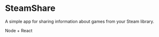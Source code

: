 # SteamShare

A simple app for sharing information about games from your Steam library.

Node + React

